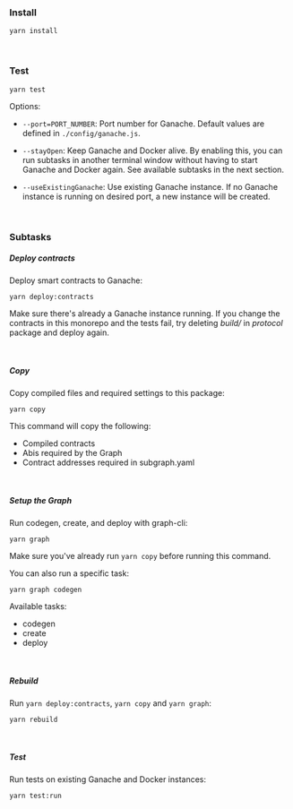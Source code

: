 ### Install

```
yarn install
```

<br/>

### Test

```
yarn test
```

Options:

* `--port=PORT_NUMBER`: Port number for Ganache. Default values are defined in `./config/ganache.js`.

* `--stayOpen`: Keep Ganache and Docker alive. By enabling this, you can run subtasks in another terminal window without having to start Ganache and Docker again. See available subtasks in the next section.

* `--useExistingGanache`: Use existing Ganache instance. If no Ganache instance is running on desired port, a new instance will be created.

<br/>

### Subtasks

##### Deploy contracts

Deploy smart contracts to Ganache:

```
yarn deploy:contracts
```

Make sure there's already a Ganache instance running. If you change the contracts in this monorepo and the tests fail, try deleting *build/* in *protocol* package and deploy again.

<br/>

##### Copy

Copy compiled files and required settings to this package:

```
yarn copy
```

This command will copy the following:

- Compiled contracts
- Abis required by the Graph
- Contract addresses required in subgraph.yaml

<br/>

##### Setup the Graph

Run codegen, create, and deploy with graph-cli:

```
yarn graph
```

Make sure you've already run `yarn copy` before running this command.

You can also run a specific task:

```
yarn graph codegen
```

Available tasks:

- codegen
- create
- deploy

<br/>

##### Rebuild

Run `yarn deploy:contracts`, `yarn copy` and `yarn graph`:

```
yarn rebuild
```

<br/>

##### Test

Run tests on existing Ganache and Docker instances:

```
yarn test:run
```
